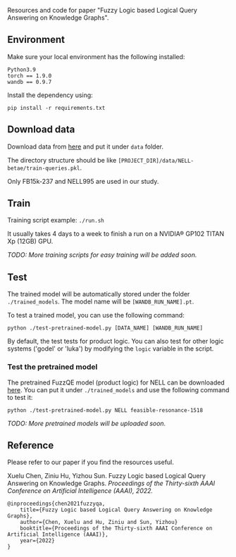 Resources and code for paper "Fuzzy Logic based Logical Query Answering on Knowledge Graphs".


## Environment
Make sure your local environment has the following installed:

    Python3.9
    torch == 1.9.0
    wandb == 0.9.7
    

Install the dependency using:

    pip install -r requirements.txt


## Download data

Download data from [here](http://snap.stanford.edu/betae/KG_data.zip) and put it under `data` folder.

The directory structure should be like `[PROJECT_DIR]/data/NELL-betae/train-queries.pkl`.


Only FB15k-237 and NELL995 are used in our study.


## Train
Training script example: `./run.sh`

It usually takes 4 days to a week to finish a run on a NVIDIA® GP102 TITAN Xp (12GB) GPU. 



*TODO: More training scripts for easy training will be added soon.*



## Test

The trained model will be automatically stored under the folder `./trained_models`. The model name will be `[WANDB_RUN_NAME].pt`.

To test a trained model, you can use the following command:

    python ./test-pretrained-model.py [DATA_NAME] [WANDB_RUN_NAME]

By default, the test tests for product logic. You can also test for other logic systems ('godel' or 'luka') by modifying the `logic` variable in the script.


### Test the pretrained model

The pretrained FuzzQE model (product logic) for NELL can be downloaded [here](https://drive.google.com/file/d/15ByNcDayg5Vw67SaIk9ZPE3Gfa9tlTmo/view?usp=sharing). You can put it under `./trained_models` and use the following command to test it:

    python ./test-pretrained-model.py NELL feasible-resonance-1518


*TODO: More pretrained models will be uploaded soon.*



## Reference
Please refer to our paper if you find the resources useful. 

Xuelu Chen, Ziniu Hu, Yizhou Sun. Fuzzy Logic based Logical Query Answering on Knowledge Graphs. *Proceedings of the Thirty-sixth AAAI Conference on Artificial Intelligence (AAAI), 2022.*



    @inproceedings{chen2021fuzzyqa,
        title={Fuzzy Logic based Logical Query Answering on Knowledge Graphs},
        author={Chen, Xuelu and Hu, Ziniu and Sun, Yizhou}
        booktitle={Proceedings of the Thirty-sixth AAAI Conference on Artificial Intelligence (AAAI)},
        year={2022}
    }

